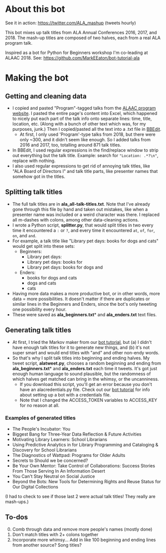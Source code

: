 # About this bot

See it in action: https://twitter.com/ALA_mashup (tweets hourly)

This bot mixes up talk titles from ALA Annual Conferences 2016, 2017, and 2018. The mash-up titles are composed of two halves, each from a real ALA program talk.

Inspired as a bot for Python for Beginners workshop I'm co-leading at ALAAC 2018. See: https://github.com/MarkEEaton/bot-tutorial-ala 

# Making the bot

## Getting and cleaning data

- I copied and pasted "Program"-tagged talks from the [ALAAC program website](https://www.eventscribe.com/2018/ALA-Annual/agenda.asp?h=Full%20Schedule&BCFO=S|E). I pasted the entire page's content into Excel, which happened to nicely put each part of the talk info onto separate lines: time, title, location, etc. (Along with a bunch of other text which was, for my purposes, junk.) Then I copied/pasted all the text into a .txt file in [BBEdit](https://www.barebones.com/products/bbedit/).
	- At first, I only used 'Program'-type talks from 2018, but there were only ~300, and it didn't seem like enough. So I added talks from 2016 and 2017, too, totalling around 871 talk titles.
- In BBEdit, I used regular expressions in the find/replace window to strip out everything but the talk title. Example: search for `"Location: .*?\n"`, replace with nothing.
- I also used regular expressions to get rid of annoying talk titles, like "ALA Board of Directors I" and talk title parts, like presenter names that somehow got in the titles. 


## Splitting talk titles

- The full talk titles are in **ala\_all-talk-titles.txt**. Note that I've already gone through this file by hand and taken out mistakes, like when a presenter name was included or a weird character was there. I replaced all m-dashes with colons, among other data-cleaning actions. 
- I wrote a Python script, **splitter.py**, that would split titles in two every time it encountered a `:` or `?`, and every time it encountered `at`, `of`, `for`, `on`, and `and`. 
- For example, a talk title like "Library pet days: books for dogs and cats" would get split into these sets: 
	 - Beginners: 
	 	- Library pet days:
	 	- Library pet days: books for 
	 	- Library pet days: books for dogs and
	 - Enders:
	 	- books for dogs and cats
	 	- dogs and cats
	 	- cats
- Having more data makes a more productive bot, or in other words, more data = more possibilities. It doesn't matter if there are duplicates or similar lines in the Beginners and Enders, since the bot's only tweeting one possibility every hour. 
- These were saved as **ala\_beginners.txt*** and **ala\_enders.txt** text files. 

## Generating talk titles

- At first, I tried the Markov maker from our [bot tutorial](https://github.com/MarkEEaton/bot-tutorial-ala), but (a) I didn't have enough talk titles for it to generate new things, and (b) it's not super smart and would end titles with "and" and other non-endy words.
- So that's why I split talk titles into beginning and ending halves. My tweet script, **alatweet.py**, chooses a random beginning and ending from **ala\_beginners.txt*** and **ala\_enders.txt** each time it tweets. It's got just enough human language to sound plausible, but the randomness of which halves get matched can bring in the whimsy, or the uncanniness. 
	- If you download this script, you'll get an error because you don't have an alacredentials.py file. Check out our [bot tutorial](https://github.com/MarkEEaton/bot-tutorial-ala) for info about setting up a bot with a credentials file.
	- Note that I changed the ACCESS\_TOKEN variables to ACCESS\_KEY for no reason at all. 

### Examples of generated titles

- The People's Incubator: You
- Biggest Bang for Three-Year Data Reflection & Future Activities
- Motivating Library Learners: School Librarians
- Using Predictive Analytics in for Library Programming and Cataloging & Discovery for School Librarians
- The Diagnostics of Wattpad: Programs for Older Adults
- Secrets to Should we be concerned?
- Be Your Own Mentor: Take Control of Collaborations: Success Stories From Those Serving In An Information Desert
- You Can't Stay Neutral on Social Justice
- Beyond the Bots: New Tools for Determining Rights and Reuse Status for Our Digital Collections

(I had to check to see if those last 2 were actual talk titles! They really are mash-ups.)

## To-dos
0. Comb through data and remove more people's names (mostly done)
0. Don't match titles with 2+ colons together 
0. Incorporate more whimsy... Add in like 100 beginning and ending lines from another source? Song titles? 

